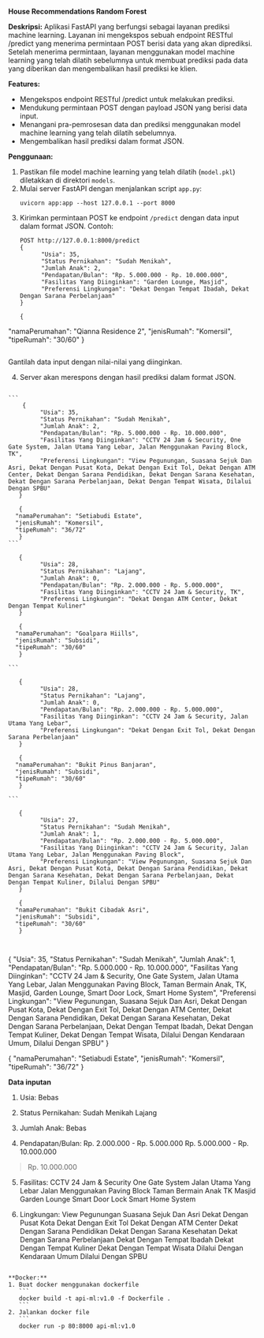 **House Recommendations Random Forest**

**Deskripsi:**
Aplikasi FastAPI yang berfungsi sebagai layanan prediksi machine learning. Layanan ini mengekspos sebuah endpoint RESTful /predict yang menerima permintaan POST berisi data yang akan diprediksi. Setelah menerima permintaan, layanan menggunakan model machine learning yang telah dilatih sebelumnya untuk membuat prediksi pada data yang diberikan dan mengembalikan hasil prediksi ke klien.

**Features:**
- Mengekspos endpoint RESTful /predict untuk melakukan prediksi.
- Mendukung permintaan POST dengan payload JSON yang berisi data input.
- Menangani pra-pemrosesan data dan prediksi menggunakan model machine learning yang telah dilatih sebelumnya.
- Mengembalikan hasil prediksi dalam format JSON.

**Penggunaan:**
1. Pastikan file model machine learning yang telah dilatih (`model.pkl`) diletakkan di direktori `models`.
2. Mulai server FastAPI dengan menjalankan script `app.py`:
   ```
   uvicorn app:app --host 127.0.0.1 --port 8000
   ```
3. Kirimkan permintaan POST ke endpoint `/predict` dengan data input dalam format JSON. Contoh:
   ```
   POST http://127.0.0.1:8000/predict
   {
         "Usia": 35,
         "Status Pernikahan": "Sudah Menikah",
         "Jumlah Anak": 2,
         "Pendapatan/Bulan": "Rp. 5.000.000 - Rp. 10.000.000",
         "Fasilitas Yang Diinginkan": "Garden Lounge, Masjid",
         "Preferensi Lingkungan": "Dekat Dengan Tempat Ibadah, Dekat Dengan Sarana Perbelanjaan"
   }

   {
  "namaPerumahan": "Qianna Residence 2",
  "jenisRumah": "Komersil",
  "tipeRumah": "30/60"
   }

```
   ```
   Gantilah data input dengan nilai-nilai yang diinginkan.
   
4. Server akan merespons dengan hasil prediksi dalam format JSON.

````

```
    {
         "Usia": 35,
         "Status Pernikahan": "Sudah Menikah",
         "Jumlah Anak": 2,
         "Pendapatan/Bulan": "Rp. 5.000.000 - Rp. 10.000.000",
         "Fasilitas Yang Diinginkan": "CCTV 24 Jam & Security, One Gate System, Jalan Utama Yang Lebar, Jalan Menggunakan Paving Block, TK",
         "Preferensi Lingkungan": "View Pegunungan, Suasana Sejuk Dan Asri, Dekat Dengan Pusat Kota, Dekat Dengan Exit Tol, Dekat Dengan ATM Center, Dekat Dengan Sarana Pendidikan, Dekat Dengan Sarana Kesehatan, Dekat Dengan Sarana Perbelanjaan, Dekat Dengan Tempat Wisata, Dilalui Dengan SPBU"
   }

   {
  "namaPerumahan": "Setiabudi Estate",
  "jenisRumah": "Komersil",
  "tipeRumah": "36/72"
   }
```

   {
         "Usia": 28,
         "Status Pernikahan": "Lajang",
         "Jumlah Anak": 0,
         "Pendapatan/Bulan": "Rp. 2.000.000 - Rp. 5.000.000",
         "Fasilitas Yang Diinginkan": "CCTV 24 Jam & Security, TK",
         "Preferensi Lingkungan": "Dekat Dengan ATM Center, Dekat Dengan Tempat Kuliner"
   }

   {
  "namaPerumahan": "Goalpara Hiills",
  "jenisRumah": "Subsidi",
  "tipeRumah": "30/60"
   }

```
   
   {
         "Usia": 28,
         "Status Pernikahan": "Lajang",
         "Jumlah Anak": 0,
         "Pendapatan/Bulan": "Rp. 2.000.000 - Rp. 5.000.000",
         "Fasilitas Yang Diinginkan": "CCTV 24 Jam & Security, Jalan Utama Yang Lebar",
         "Preferensi Lingkungan": "Dekat Dengan Exit Tol, Dekat Dengan Sarana Perbelanjaan"
   }

   {
  "namaPerumahan": "Bukit Pinus Banjaran",
  "jenisRumah": "Subsidi",
  "tipeRumah": "30/60"
   }

```

   {
         "Usia": 27,
         "Status Pernikahan": "Sudah Menikah",
         "Jumlah Anak": 1,
         "Pendapatan/Bulan": "Rp. 2.000.000 - Rp. 5.000.000",
         "Fasilitas Yang Diinginkan": "CCTV 24 Jam & Security, Jalan Utama Yang Lebar, Jalan Menggunakan Paving Block",
         "Preferensi Lingkungan": "View Pegunungan, Suasana Sejuk Dan Asri, Dekat Dengan Pusat Kota, Dekat Dengan Sarana Pendidikan, Dekat Dengan Sarana Kesehatan, Dekat Dengan Sarana Perbelanjaan, Dekat Dengan Tempat Kuliner, Dilalui Dengan SPBU"
   }

   {
  "namaPerumahan": "Bukit Cibadak Asri",
  "jenisRumah": "Subsidi",
  "tipeRumah": "30/60"
   }



```````````````
{
         "Usia": 35,
         "Status Pernikahan": "Sudah Menikah",
         "Jumlah Anak": 1,
         "Pendapatan/Bulan": "Rp. 5.000.000 - Rp. 10.000.000",
         "Fasilitas Yang Diinginkan": "CCTV 24 Jam & Security, One Gate System, Jalan Utama Yang Lebar, Jalan Menggunakan Paving Block, Taman Bermain Anak, TK, Masjid, Garden Lounge, Smart Door Lock, Smart Home System",
         "Preferensi Lingkungan": "View Pegunungan, Suasana Sejuk Dan Asri, Dekat Dengan Pusat Kota, Dekat Dengan Exit Tol, Dekat Dengan ATM Center, Dekat Dengan Sarana Pendidikan, Dekat Dengan Sarana Kesehatan, Dekat Dengan Sarana Perbelanjaan, Dekat Dengan Tempat Ibadah, Dekat Dengan Tempat Kuliner, Dekat Dengan Tempat Wisata, Dilalui Dengan Kendaraan Umum, Dilalui Dengan SPBU"
   }

   {
   "namaPerumahan": "Setiabudi Estate",
   "jenisRumah": "Komersil",
   "tipeRumah": "36/72"
   }

**Data inputan**
1. Usia: Bebas

2. Status Pernikahan: 
Sudah Menikah
Lajang

3. Jumlah Anak: Bebas

4. Pendapatan/Bulan:
Rp. 2.000.000 - Rp. 5.000.000
Rp. 5.000.000 - Rp. 10.000.000
> Rp. 10.000.000

5. Fasilitas:
CCTV 24 Jam & Security
One Gate System
Jalan Utama Yang Lebar
Jalan Menggunakan Paving Block
Taman Bermain Anak
TK
Masjid
Garden Lounge
Smart Door Lock
Smart Home System

6. Lingkungan:
View Pegunungan
Suasana Sejuk Dan Asri
Dekat Dengan Pusat Kota
Dekat Dengan Exit Tol
Dekat Dengan ATM Center
Dekat Dengan Sarana Pendidikan
Dekat Dengan Sarana Kesehatan
Dekat Dengan Sarana Perbelanjaan
Dekat Dengan Tempat Ibadah
Dekat Dengan Tempat Kuliner
Dekat Dengan Tempat Wisata
Dilalui Dengan Kendaraan Umum
Dilalui Dengan SPBU

````

**Docker:**
1. Buat docker menggunakan dockerfile
   ```
   docker build -t api-ml:v1.0 -f Dockerfile .
   ```
2. Jalankan docker file
   ```
   docker run -p 80:8000 api-ml:v1.0


